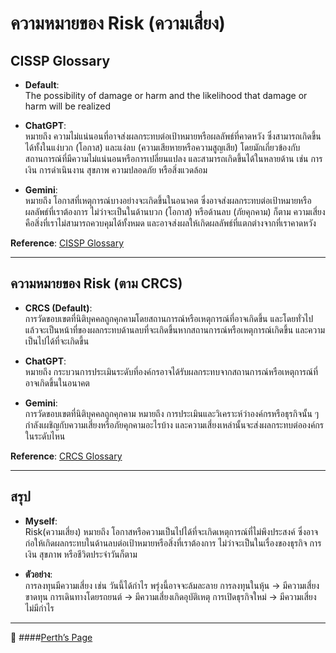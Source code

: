 # ความหมายของ Risk (ความเสี่ยง)

## CISSP Glossary  
- **Default**:  
  The possibility of damage or harm and the likelihood that damage or harm will be realized  

- **ChatGPT**:  
  หมายถึง ความไม่แน่นอนที่อาจส่งผลกระทบต่อเป้าหมายหรือผลลัพธ์ที่คาดหวัง ซึ่งสามารถเกิดขึ้นได้ทั้งในแง่บวก (โอกาส) และแง่ลบ (ความเสียหายหรือความสูญเสีย) โดยมักเกี่ยวข้องกับสถานการณ์ที่มีความไม่แน่นอนหรือการเปลี่ยนแปลง และสามารถเกิดขึ้นได้ในหลายด้าน เช่น การเงิน การดำเนินงาน สุขภาพ ความปลอดภัย หรือสิ่งแวดล้อม  

- **Gemini**:  
  หมายถึง โอกาสที่เหตุการณ์บางอย่างจะเกิดขึ้นในอนาคต ซึ่งอาจส่งผลกระทบต่อเป้าหมายหรือผลลัพธ์ที่เราต้องการ ไม่ว่าจะเป็นในด้านบวก (โอกาส) หรือด้านลบ (ภัยคุกคาม) ก็ตาม ความเสี่ยงคือสิ่งที่เราไม่สามารถควบคุมได้ทั้งหมด และอาจส่งผลให้เกิดผลลัพธ์ที่แตกต่างจากที่เราคาดหวัง   

**Reference**: [CISSP Glossary](https://csrc.nist.gov/glossary)  

---

## ความหมายของ Risk (ตาม CRCS)

- **CRCS (Default)**:  
  การวัดขอบเขตที่นิติบุคคลถูกคุกคามโดยสถานการณ์หรือเหตุการณ์ที่อาจเกิดขึ้น และโดยทั่วไปแล้วจะเป็นหน้าที่ของผลกระทบด้านลบที่จะเกิดขึ้นหากสถานการณ์หรือเหตุการณ์เกิดขึ้น และความเป็นไปได้ที่จะเกิดขึ้น
  
- **ChatGPT**:  
  หมายถึง กระบวนการประเมินระดับที่องค์กรอาจได้รับผลกระทบจากสถานการณ์หรือเหตุการณ์ที่อาจเกิดขึ้นในอนาคต        

- **Gemini**:  
  การวัดขอบเขตที่นิติบุคคลถูกคุกคาม หมายถึง การประเมินและวิเคราะห์ว่าองค์กรหรือธุรกิจนั้น ๆ กำลังเผชิญกับความเสี่ยงหรือภัยคุกคามอะไรบ้าง และความเสี่ยงเหล่านั้นจะส่งผลกระทบต่อองค์กรในระดับไหน   

**Reference**:  [CRCS Glossary](https://csrc.nist.gov/glossary)

---

## สรุป  

- **Myself**:  
  Risk(ความเสี่ยง) หมายถึง โอกาสหรือความเป็นไปได้ที่จะเกิดเหตุการณ์ที่ไม่พึงประสงค์ ซึ่งอาจก่อให้เกิดผลกระทบในด้านลบต่อเป้าหมายหรือสิ่งที่เราต้องการ ไม่ว่าจะเป็นในเรื่องของธุรกิจ การเงิน สุขภาพ หรือชีวิตประจำวันก็ตาม

- **ตัวอย่าง**:  
การลงทุนมีความเสี่ยง เช่น วันนี้ได้กำไร พรุ่งนี้อาจจะล้มละลาย
การลงทุนในหุ้น → มีความเสี่ยงขาดทุน
การเดินทางโดยรถยนต์ → มีความเสี่ยงเกิดอุบัติเหตุ
การเปิดธุรกิจใหม่ → มีความเสี่ยงไม่มีกำไร

---

🚀 ####[Perth’s Page](https://teamgamer11.github.io/risk.html)





